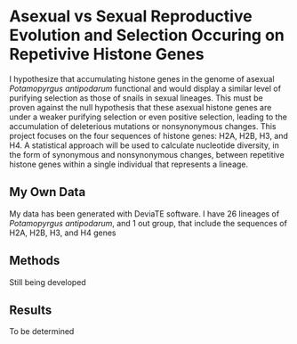 # Asexual vs Sexual Reproductive Evolution and Selection Occuring on Repetivive Histone Genes
I hypothesize that accumulating histone genes in the genome of asexual *Potamopyrgus antipodarum* functional and would display a similar level of purifying selection as those of snails in sexual lineages. This must be proven against the null hypothesis that these asexual histone genes are under a weaker purifying selection or even positive selection, leading to the accumulation of deleterious mutations or nonsynonymous changes. This project focuses on the four sequences of histone genes: H2A, H2B, H3, and H4. A statistical approach will be used to calculate nucleotide diversity, in the form of synonymous and nonsynonymous changes, between repetitive histone genes within a single individual that represents a lineage. 

## My Own Data
My data has been generated with DeviaTE software. I have 26 lineages of *Potamopyrgus antipodarum*, and 1 out group, that include the sequences of H2A, H2B, H3, and H4 genes
## Methods
Still being developed
## Results
To be determined
